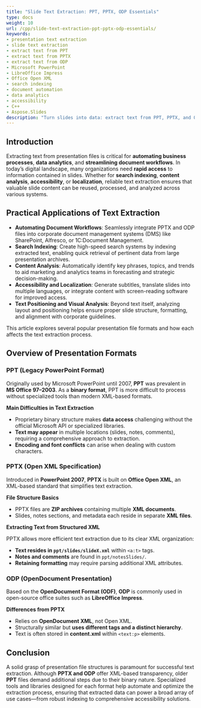 ```yaml
---
title: "Slide Text Extraction: PPT, PPTX, ODP Essentials"
type: docs
weight: 10
url: /cpp/slide-text-extraction-ppt-pptx-odp-essentials/
keywords:
- presentation text extraction
- slide text extraction
- extract text from PPT
- extract text from PPTX
- extract text from ODP
- Microsoft PowerPoint
- LibreOffice Impress
- Office Open XML
- search indexing
- document automation
- data analytics
- accessibility
- C++
- Aspose.Slides
description: "Turn slides into data: extract text from PPT, PPTX, and ODP for search, automation, and accessibility, with format insights—usable in C++ and cloud platforms."
---
```


## **Introduction**

Extracting text from presentation files is critical for **automating business processes**, **data analytics**, and **streamlining document workflows**. In today’s digital landscape, many organizations need **rapid access** to information contained in slides. Whether for **search indexing**, **content analysis**, **accessibility**, or **localization**, reliable text extraction ensures that valuable slide content can be reused, processed, and analyzed across various systems.

## **Practical Applications of Text Extraction**

- **Automating Document Workflows**: Seamlessly integrate PPTX and ODP files into corporate document management systems (DMS) like SharePoint, Alfresco, or 1C:Document Management.  
- **Search Indexing**: Create high-speed search systems by indexing extracted text, enabling quick retrieval of pertinent data from large presentation archives.  
- **Content Analysis**: Automatically identify key phrases, topics, and trends to aid marketing and analytics teams in forecasting and strategic decision-making.  
- **Accessibility and Localization**: Generate subtitles, translate slides into multiple languages, or integrate content with screen-reading software for improved access.  
- **Text Positioning and Visual Analysis**: Beyond text itself, analyzing layout and positioning helps ensure proper slide structure, formatting, and alignment with corporate guidelines.

This article explores several popular presentation file formats and how each affects the text extraction process.

## **Overview of Presentation Formats**

### **PPT (Legacy PowerPoint Format)**

Originally used by Microsoft PowerPoint until 2007, **PPT** was prevalent in **MS Office 97–2003**. As a **binary format**, PPT is more difficult to process without specialized tools than modern XML-based formats.

**Main Difficulties in Text Extraction**

- Proprietary binary structure makes **data access** challenging without the official Microsoft API or specialized libraries.  
- **Text may appear** in multiple locations (slides, notes, comments), requiring a comprehensive approach to extraction.  
- **Encoding and font conflicts** can arise when dealing with custom characters.

### **PPTX (Open XML Specification)**

Introduced in **PowerPoint 2007**, **PPTX** is built on **Office Open XML**, an XML-based standard that simplifies text extraction.

**File Structure Basics**

- PPTX files are **ZIP archives** containing multiple **XML documents**.  
- Slides, notes sections, and metadata each reside in separate **XML files**.

**Extracting Text from Structured XML**

PPTX allows more efficient text extraction due to its clear XML organization:
- **Text resides in `ppt/slides/slideX.xml`** within `<a:t>` tags.  
- **Notes and comments** are found in `ppt/notesSlides/`.  
- **Retaining formatting** may require parsing additional XML attributes.

### **ODP (OpenDocument Presentation)**

Based on the **OpenDocument Format (ODF)**, **ODP** is commonly used in open-source office suites such as **LibreOffice Impress**.

**Differences from PPTX**

- Relies on **OpenDocument XML**, not Open XML.  
- Structurally similar but **uses different tags and a distinct hierarchy**.  
- Text is often stored in **content.xml** within `<text:p>` elements.

## **Conclusion**

A solid grasp of presentation file structures is paramount for successful text extraction. Although **PPTX and ODP** offer XML-based transparency, older **PPT** files demand additional steps due to their binary nature. Specialized tools and libraries designed for each format help automate and optimize the extraction process, ensuring that extracted data can power a broad array of use cases—from robust indexing to comprehensive accessibility solutions.

